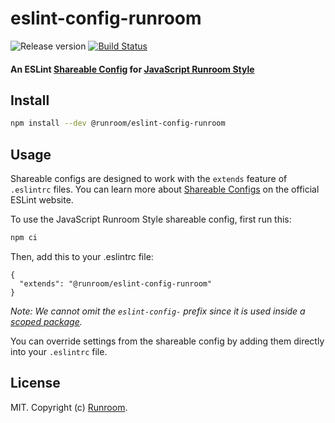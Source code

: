 # eslint-config-runroom
![Release version](https://img.shields.io/github/release/runroom/eslint-config-runroom.svg)
[![Build Status](https://travis-ci.org/Runroom/eslint-config-runroom.svg?branch=master)](https://travis-ci.org/Runroom/eslint-config-runroom)

#### An ESLint [Shareable Config](https://eslint.org/docs/developer-guide/shareable-configs) for [JavaScript Runroom Style](https://runroom.es)

## Install

```bash
npm install --dev @runroom/eslint-config-runroom
```

## Usage

Shareable configs are designed to work with the `extends` feature of `.eslintrc` files.
You can learn more about
[Shareable Configs](https://eslint.org/docs/developer-guide/shareable-configs) on the
official ESLint website.

To use the JavaScript Runroom Style shareable config, first run this:

```bash
npm ci
```

Then, add this to your .eslintrc file:

```
{
  "extends": "@runroom/eslint-config-runroom"
}
```

*Note: We cannot omit the `eslint-config-` prefix since it is used inside a [scoped package](https://docs.npmjs.com/misc/scope).*

You can override settings from the shareable config by adding them directly into your
`.eslintrc` file.

## License

MIT. Copyright (c) [Runroom](https://runroom.es).
